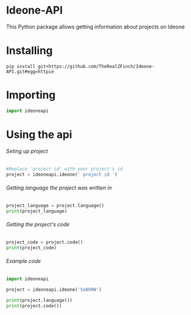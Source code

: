 # Ideone-API
This Python package allows getting information about projects on Ideone

# Installing
```shell
pip install git+https://github.com/TheRealZFinch/Ideone-API.git#egg=httpie
```

# Importing
```python
import ideoneapi
```

# Using the api
###### Seting up project
```python
#Replace 'project id' with your project's id
project = ideoneapi.ideone(' project id ')
```

###### Getting language the project was written in
```python
project_language = project.language()
print(project_language)
```

###### Getting the project's code
```python
project_code = project.code()
print(project_code)
```

###### Example code
```python
import ideoneapi

project = ideoneapi.ideone('5oNhRW')

print(project.language())
print(project.code())
```
